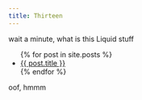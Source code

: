 ```yaml
---
title: Thirteen
---
```

wait a minute, what is this Liquid stuff<br>
<ul>
  {% for post in site.posts %}
    <li>
      <a href="/learning/{{ post.url }}">{{ post.title }}</a>
    </li>
  {% endfor %}
</ul>
oof, hmmm
  
